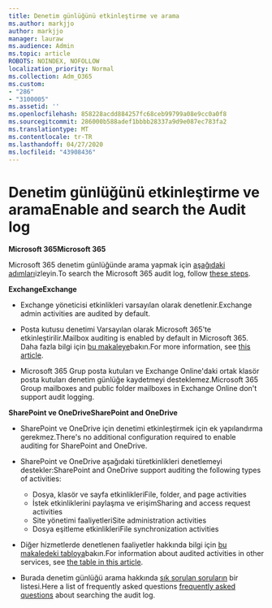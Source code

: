```yaml
---
title: Denetim günlüğünü etkinleştirme ve arama
ms.author: markjjo
author: markjjo
manager: lauraw
ms.audience: Admin
ms.topic: article
ROBOTS: NOINDEX, NOFOLLOW
localization_priority: Normal
ms.collection: Adm_O365
ms.custom:
- "286"
- "3100005"
ms.assetid: ''
ms.openlocfilehash: 858228acdd884257fc68ceb99799a08e9cc0a0f8
ms.sourcegitcommit: 286000b588adef1bbbb28337a9d9e087ec783fa2
ms.translationtype: MT
ms.contentlocale: tr-TR
ms.lasthandoff: 04/27/2020
ms.locfileid: "43908436"
---
```

# <a name="enable-and-search-the-audit-log"></a><span data-ttu-id="6490b-102">Denetim günlüğünü etkinleştirme ve arama</span><span class="sxs-lookup"><span data-stu-id="6490b-102">Enable and search the Audit log</span></span>

<span data-ttu-id="6490b-103">**Microsoft 365**</span><span class="sxs-lookup"><span data-stu-id="6490b-103">**Microsoft 365**</span></span>

<span data-ttu-id="6490b-104">Microsoft 365 denetim günlüğünde arama yapmak için [aşağıdaki adımları](https://docs.microsoft.com/office365/securitycompliance/search-the-audit-log-in-security-and-compliance#search-the-audit-log)izleyin.</span><span class="sxs-lookup"><span data-stu-id="6490b-104">To search the Microsoft 365 audit log, follow [these steps](https://docs.microsoft.com/office365/securitycompliance/search-the-audit-log-in-security-and-compliance#search-the-audit-log).</span></span>

<span data-ttu-id="6490b-105">**Exchange**</span><span class="sxs-lookup"><span data-stu-id="6490b-105">**Exchange**</span></span>

- <span data-ttu-id="6490b-106">Exchange yöneticisi etkinlikleri varsayılan olarak denetlenir.</span><span class="sxs-lookup"><span data-stu-id="6490b-106">Exchange admin activities are audited by default.</span></span>

- <span data-ttu-id="6490b-107">Posta kutusu denetimi Varsayılan olarak Microsoft 365'te etkinleştirilir.</span><span class="sxs-lookup"><span data-stu-id="6490b-107">Mailbox auditing is enabled by default in Microsoft 365.</span></span> <span data-ttu-id="6490b-108">Daha fazla bilgi için [bu makaleye](https://docs.microsoft.com/office365/securitycompliance/enable-mailbox-auditing)bakın.</span><span class="sxs-lookup"><span data-stu-id="6490b-108">For more information, see  [this article](https://docs.microsoft.com/office365/securitycompliance/enable-mailbox-auditing).</span></span>

- <span data-ttu-id="6490b-109">Microsoft 365 Grup posta kutuları ve Exchange Online'daki ortak klasör posta kutuları denetim günlüğe kaydetmeyi desteklemez.</span><span class="sxs-lookup"><span data-stu-id="6490b-109">Microsoft 365 Group mailboxes and public folder mailboxes in Exchange Online don't support audit logging.</span></span>

<span data-ttu-id="6490b-110">**SharePoint ve OneDrive**</span><span class="sxs-lookup"><span data-stu-id="6490b-110">**SharePoint and OneDrive**</span></span>

- <span data-ttu-id="6490b-111">SharePoint ve OneDrive için denetimi etkinleştirmek için ek yapılandırma gerekmez.</span><span class="sxs-lookup"><span data-stu-id="6490b-111">There's no additional configuration required to enable auditing for SharePoint and OneDrive.</span></span>

- <span data-ttu-id="6490b-112">SharePoint ve OneDrive aşağıdaki türetkinlikleri denetlemeyi destekler:</span><span class="sxs-lookup"><span data-stu-id="6490b-112">SharePoint and OneDrive support auditing the following types of activities:</span></span>

    - <span data-ttu-id="6490b-113">Dosya, klasör ve sayfa etkinlikleri</span><span class="sxs-lookup"><span data-stu-id="6490b-113">File, folder, and page activities</span></span>
    - <span data-ttu-id="6490b-114">İstek etkinliklerini paylaşma ve erişim</span><span class="sxs-lookup"><span data-stu-id="6490b-114">Sharing and access request activities</span></span>
    - <span data-ttu-id="6490b-115">Site yönetimi faaliyetleri</span><span class="sxs-lookup"><span data-stu-id="6490b-115">Site administration activities</span></span>
    - <span data-ttu-id="6490b-116">Dosya eşitleme etkinlikleri</span><span class="sxs-lookup"><span data-stu-id="6490b-116">File synchronization activities</span></span>

- <span data-ttu-id="6490b-117">Diğer hizmetlerde denetlenen faaliyetler hakkında bilgi için [bu makaledeki tabloya](https://docs.microsoft.com/office365/securitycompliance/search-the-audit-log-in-security-and-compliance#audited-activities)bakın.</span><span class="sxs-lookup"><span data-stu-id="6490b-117">For information about audited activities in other services, see  [the table in this article](https://docs.microsoft.com/office365/securitycompliance/search-the-audit-log-in-security-and-compliance#audited-activities).</span></span>

- <span data-ttu-id="6490b-118">Burada denetim günlüğü arama hakkında [sık sorulan soruların](https://docs.microsoft.com/office365/securitycompliance/search-the-audit-log-in-security-and-compliance#frequently-asked-questions) bir listesi.</span><span class="sxs-lookup"><span data-stu-id="6490b-118">Here a list of frequently asked questions [frequently asked questions](https://docs.microsoft.com/office365/securitycompliance/search-the-audit-log-in-security-and-compliance#frequently-asked-questions) about searching the audit log.</span></span>